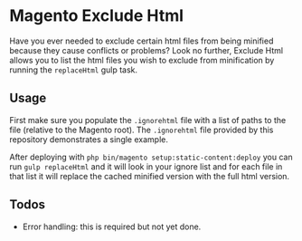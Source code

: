 # Magento Exclude Html

Have you ever needed to exclude certain html files from being minified because they cause conflicts or problems?
Look no further, Exclude Html allows you to list the html files you wish to exclude from minification by running the `replaceHtml` gulp task. 

## Usage

First make sure you populate the `.ignorehtml` file with a list of paths to the file (relative to the Magento root). The `.ignorehtml` file provided by this repository demonstrates a single example.

After deploying with `php bin/magento setup:static-content:deploy` you can run `gulp replaceHtml` and it will look in your ignore list and for each file in that list it will replace the cached minified version with the full html version.

## Todos
<ul>
    <li>Error handling: this is required but not yet done.</li>
</ul>